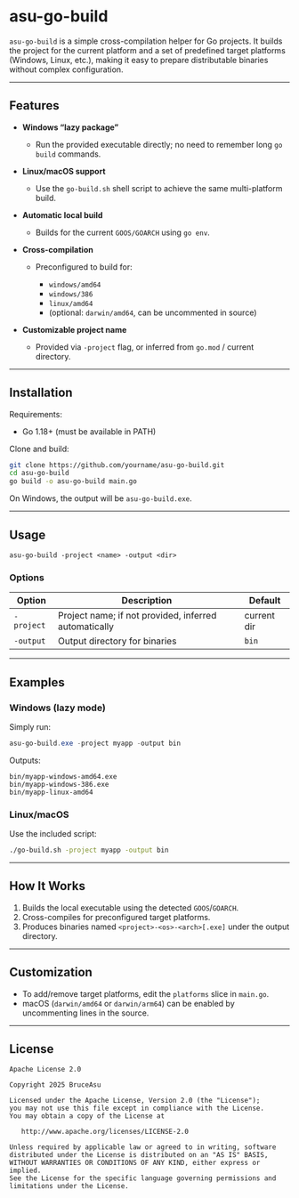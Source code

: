 # asu-go-build

`asu-go-build` is a simple cross-compilation helper for Go projects.
It builds the project for the current platform and a set of predefined target platforms (Windows, Linux, etc.), making it easy to prepare distributable binaries without complex configuration.

---

## Features

* **Windows “lazy package”**

  * Run the provided executable directly; no need to remember long `go build` commands.
* **Linux/macOS support**

  * Use the `go-build.sh` shell script to achieve the same multi-platform build.
* **Automatic local build**

  * Builds for the current `GOOS/GOARCH` using `go env`.
* **Cross-compilation**

  * Preconfigured to build for:

    * `windows/amd64`
    * `windows/386`
    * `linux/amd64`
    * (optional: `darwin/amd64`, can be uncommented in source)
* **Customizable project name**

  * Provided via `-project` flag, or inferred from `go.mod` / current directory.

---

## Installation

Requirements:

* Go 1.18+ (must be available in PATH)

Clone and build:

```bash
git clone https://github.com/yourname/asu-go-build.git
cd asu-go-build
go build -o asu-go-build main.go
```

On Windows, the output will be `asu-go-build.exe`.

---

## Usage

```
asu-go-build -project <name> -output <dir>
```

### Options

| Option     | Description                                           | Default     |
| ---------- | ----------------------------------------------------- | ----------- |
| `-project` | Project name; if not provided, inferred automatically | current dir |
| `-output`  | Output directory for binaries                         | `bin`       |

---

## Examples

### Windows (lazy mode)

Simply run:

```powershell
asu-go-build.exe -project myapp -output bin
```

Outputs:

```
bin/myapp-windows-amd64.exe
bin/myapp-windows-386.exe
bin/myapp-linux-amd64
```

### Linux/macOS

Use the included script:

```bash
./go-build.sh -project myapp -output bin
```

---

## How It Works

1. Builds the local executable using the detected `GOOS`/`GOARCH`.
2. Cross-compiles for preconfigured target platforms.
3. Produces binaries named `<project>-<os>-<arch>[.exe]` under the output directory.

---

## Customization

* To add/remove target platforms, edit the `platforms` slice in `main.go`.
* macOS (`darwin/amd64` or `darwin/arm64`) can be enabled by uncommenting lines in the source.

---

## License

```
Apache License 2.0

Copyright 2025 BruceAsu

Licensed under the Apache License, Version 2.0 (the "License");
you may not use this file except in compliance with the License.
You may obtain a copy of the License at

   http://www.apache.org/licenses/LICENSE-2.0

Unless required by applicable law or agreed to in writing, software
distributed under the License is distributed on an "AS IS" BASIS,
WITHOUT WARRANTIES OR CONDITIONS OF ANY KIND, either express or implied.
See the License for the specific language governing permissions and
limitations under the License.
```


